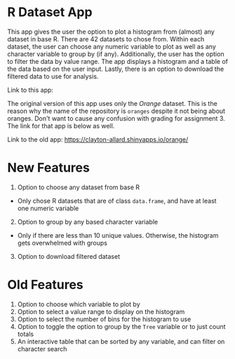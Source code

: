 
# R Dataset App

This app gives the user the option to plot a histogram from (almost) any dataset in base R. There are 42 datasets to chose from. Within each dataset, the user can choose any numeric variable to plot as well as any character variable to group by (if any). Additionally, the user has the option to filter the data by value range. The app displays a histogram and a table of the data based on the user input. Lastly, there is an option to download the filtered data to use for analysis.

Link to this app: 

The original version of this app uses only the *Orange* dataset. This is the reason why the name of the repository is `oranges` despite it not being about oranges. Don't want to cause any confusion with grading for assignment 3. The link for that app is below as well.

Link to the old app: https://clayton-allard.shinyapps.io/orange/

# New Features

1. Option to choose any dataset from base R
- Only chose R datasets that are of class `data.frame`, and have at least one numeric variable
2. Option to group by any based character variable
- Only if there are less than 10 unique values. Otherwise, the histogram gets overwhelmed with groups
3. Option to download filtered dataset

# Old Features

1. Option to choose which variable to plot by
2. Option to select a value range to display on the histogram
3. Option to select the number of bins for the histogram to use
4. Option to toggle the option to group by the `Tree` variable or to just count totals
5. An interactive table that can be sorted by any variable, and can filter on character search
